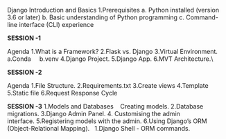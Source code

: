Django Introduction and Basics
1.Prerequisites
a. Python installed (version 3.6 or later)
b. Basic understanding of Python programming
c. Command-line interface (CLI) experience

**SESSION -1**

Agenda
1.What is a Framework?
2.Flask vs. Django
3.Virtual Environment.
    a.Conda
    b.venv
4.Django Project.
5.Django App.
6.MVT Architecture.\

**SESSION -2**

Agenda
1.File Structure.
2.Requirements.txt
3.Create views
4.Template
5.Static file
6.Request Response Cycle

**SESSION -3**
1.Models and Databases
   Creating models.
2.Database migrations.
3.Django Admin Panel.
4. Customising the admin                  interface.
5.Registering models with the admin.
6.Using Django’s ORM (Object-Relational Mapping).
  1.Django Shell - ORM commands.

